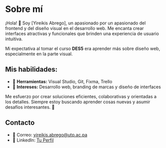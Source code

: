 # Sobre mí  

¡Hola! 👋 Soy [Yireikis Abrego], un apasionado por un apasionado del frontend y del diseño visual en el desarrollo web. Me encanta crear interfaces atractivas y funcionales que brinden una experiencia de usuario intuitiva.  

Mi expectativa al tomar el curso **DES5** era aprender más sobre diseño web, especialmente en la parte visual.  

## Mis habilidades:  
- 🔹 **Herramientas:** Visual Studio, Git, Fixma, Trello
- 🔹 **Intereses:** Desarrollo web, branding de marcas y diseño de interfaces  

Me esfuerzo por crear soluciones eficientes, colaborativas y orientadas a los detalles. Siempre estoy buscando aprender cosas nuevas y asumir desafíos interesantes. 🚀  

## Contacto  

- 📧 Correo: yireikis.abrego@utp.ac.pa  
- 💼 LinkedIn: [Tu Perfil]([https://linkedin.com/in/tuperfi](http://www.linkedin.com/in/yireikis-abrego)l)  
